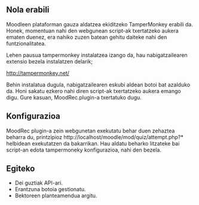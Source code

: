 ## Nola erabili

Moodleen plataforman gauza aldatzea ekiditzeko TamperMonkey
erabili da. Honek, momentuan nahi den webgunean script-ak
txertatzeko aukera ematen duenez, era nahiko zuzen batean
gehitu daiteke nahi den funtzionalitatea.

Lehen pausua tampermonkey instalatzea izango da, hau nabigatzailearen
extensio bezela instalatzen delarik;

http://tampermonkey.net/

Behin instalatua dugula, nabigatzailearen eskubi aldean botoi bat azalduko da.
Honi sakatu ezkero nahi diren script-ak txertatzeko aukera emango digu. Gure kasuan,
MoodRec.plugin-a txertatuko dugu.

## Konfigurazioa

MoodRec plugin-a zein webgunetan exekutatu behar duen zehaztea beharra du, printzipioz
http://localhost/moodle/mod/quiz/attempt.php?* helbidean exekutatzen da bakarrikan. Hau aldatu
beharko litzateke bai script-an edota tampermoneky konfigurazioa, nahi den bezela.

## Egiteko

- Dei guztiak API-ari.
- Erantzuna botoia gestionatu.
- Bektoreen planteamendua argitu.
